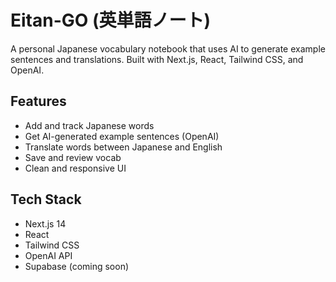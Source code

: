 # Eitan-GO (英単語ノート)

A personal Japanese vocabulary notebook that uses AI to generate example sentences and translations. Built with Next.js, React, Tailwind CSS, and OpenAI.

## Features
- Add and track Japanese words
- Get AI-generated example sentences (OpenAI)
- Translate words between Japanese and English
- Save and review vocab
- Clean and responsive UI

## Tech Stack
- Next.js 14
- React
- Tailwind CSS
- OpenAI API
- Supabase (coming soon)


